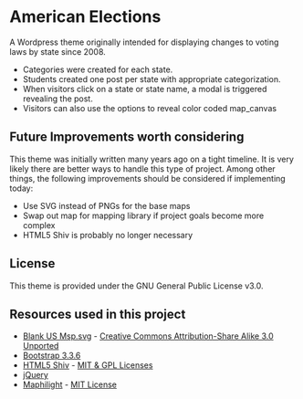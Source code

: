 American Elections
==================

A Wordpress theme originally intended for displaying changes to voting laws by state since 2008.

- Categories were created for each state.
- Students created one post per state with appropriate categorization.
- When visitors click on a state or state name, a modal is triggered revealing the post.
- Visitors can also use the options to reveal color coded map_canvas

## Future Improvements worth considering

This theme was initially written many years ago on a tight timeline. It is very likely there are better ways to handle this type of project. Among other things, the following improvements should be considered if implementing today:

- Use SVG instead of PNGs for the base maps
- Swap out map for mapping library if project goals become more complex
- HTML5 Shiv is probably no longer necessary

## License
This theme is provided under the GNU General Public License v3.0.

## Resources used in this project

- [Blank US Msp.svg](https://en.wikipedia.org/wiki/File:Blank_US_Map.svg) - [Creative Commons Attribution-Share Alike 3.0 Unported](https://creativecommons.org/licenses/by-sa/3.0/deed.en)
- [Bootstrap 3.3.6](http://getbootstrap.com/) 
- [HTML5 Shiv](http://remysharp.com/html5-enabling-script) - [MIT & GPL Licenses](https://github.com/aFarkas/html5shiv/blob/master/MIT%20and%20GPL2%20licenses.md)
- [jQuery](http://jquery.com/)
- [Maphilight](https://github.com/kemayo/maphilight) - [MIT License](https://github.com/kemayo/maphilight/blob/master/MIT-LICENSE.txt)
